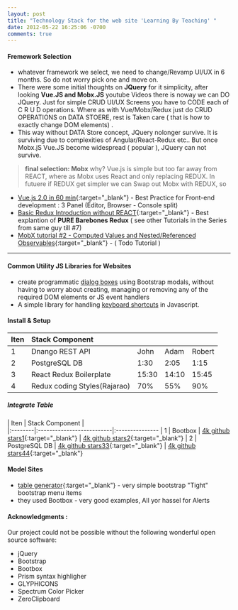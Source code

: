 ```yaml
---
layout: post
title: "Technology Stack for the web site 'Learning By Teaching' "
date: 2012-05-22 16:25:06 -0700
comments: true
---
```


#### Fremework Selection
- whatever framework we select, we need to change/Revamp UI/UX in 6 months. So do not worry pick one and move on.
- There were some initial thoughts on **JQuery** for it simplicity, after looking **Vue.JS and Mobx.JS** youtube Videos there is noway we can DO JQuery. Just for simple CRUD UI/UX Screens you have to CODE each of C R U D operations. Where as with Vue/Mobx/Redux just do CRUD OPERATIONS on DATA STOERE, rest is Taken care ( that is how to exactly change DOM elements) .
- This way without DATA Store concept, JQuery nolonger survive. It is surviving due to complexities of  Angular/React-Redux etc.. But once  Mobx.jS Vue.JS become widespread ( popular ),  JQuery can not survive.

> **final selection: Mobx** why? Vue.js is simple but too far away from REACT, where as Mobx uses React and only replacing REDUX. In futuere if REDUX get simpler we can Swap out Mobx with REDUX, so 

- [Vue.js 2.0 in 60 min](https://www.youtube.com/watch?v=z6hQqgvGI4Y){:target="_blank"} - Best Practice for Front-end development : 3 Panel (Editor, Browser - Console split)
- [Basic Redux Introduction without REACT](https://www.youtube.com/watch?v=ucd5x3Ka3gw){:target="_blank"} - Best explantion of **PURE Barebones Redux** ( see other Tutorials in the Series from same guy till #7)
- [MobX tutorial #2 - Computed Values and Nested/Referenced Observables](https://www.youtube.com/watch?v=nYvNqKrl69s){:target="_blank"} - ( Todo Tutorial )

--------------

#### Common Utility JS Libraries for Websites
- create programmatic [dialog boxes][BootBox] using Bootstrap modals, without having to worry about creating, managing or removing any of the required DOM elements or JS event handlers
- A simple library for handling [keyboard shortcuts][keyboard] in Javascript.

[BootBox]: http://bootboxjs.com/examples.html#bb-alert-dialog
[keyboard]: https://craig.is/killing/mice

#### Install & Setup  

| Iten    | Stack Component           |       |       |        |
|:--------|:--------------------------|:------|:------|:-------|
| 1       | Dnango REST API           | John  | Adam  | Robert |
| 2       | PostgreSQL DB             |  1:30 |  2:05 |   1:15 |
| 3       | React Redux Boilerplate   | 15:30 | 14:10 |  15:45 |
| 4       | Redux coding Styles(Rajarao)|70%  |   55% |    90% |


##### Integrate Table 

| Iten    | Stack Component           |                       
|:--------|:--------------------------|:---------------
| 1       | Bootbox                   |  [4k github stars1](http://bootboxjs.com/examples.html){:target="_blank"}  |  [4k github stars2](http://bootboxjs.com/examples.html){:target="_blank"}
| 2       | PostgreSQL DB             |  [4k github stars33](http://bootboxjs.com/examples.html){:target="_blank"} |  [4k github stars44](http://bootboxjs.com/examples.html){:target="_blank"}


[BootBox1]: http://bootboxjs.com/examples.html
[newtab]: http://bootboxjs.com/examples.html{:target="_blank"}

#### Model Sites  
- [table generator](http://www.tablesgenerator.com/markdown_tables){:target="_blank"} - very simple bootstrap "Tight" bootstrap menu items  
- they used Bootbox - very good examples, All yor hassel for Alerts

#### Acknowledgments :  
Our project could not be possible without the following wonderful open source software:

- jQuery
- Bootstrap
- Bootbox
- Prism syntax highligher
- GLYPHICONS
- Spectrum Color Picker
- ZeroClipboard

